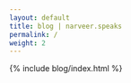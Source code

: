 ```yaml
---
layout: default
title: blog | narveer.speaks
permalink: /
weight: 2
---
```


{% include blog/index.html %}